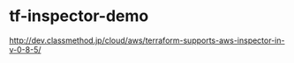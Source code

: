 tf-inspector-demo
=================

http://dev.classmethod.jp/cloud/aws/terraform-supports-aws-inspector-in-v-0-8-5/
